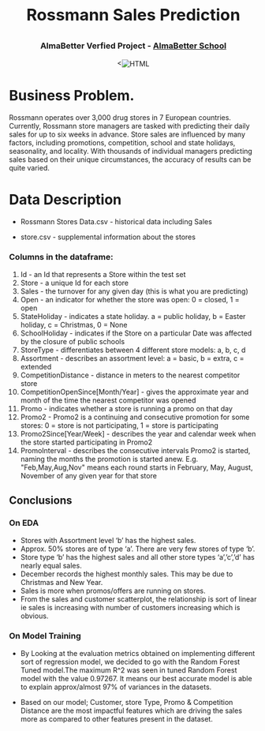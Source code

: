 # **<h3 align="center">Rossmann Sales Prediction </h1>**
<h3 align="center"> AlmaBetter Verfied Project - <a href="https://www.almabetter.com/"> AlmaBetter School </a> </h5>
<p align="center"><<img src="https://media-cdn.tripadvisor.com/media/photo-s/16/e1/ec/f7/rossmann.jpg" align="center" ALT="HTML" width="alt%"/></p>

# Business Problem.

Rossmann operates over 3,000 drug stores in 7 European countries. Currently, Rossmann store managers are tasked with predicting their daily sales for up to six weeks in advance. Store sales are influenced by many factors, including promotions, competition, school and state holidays, seasonality, and locality. With thousands of individual managers predicting sales based on their unique circumstances, the accuracy of results can be quite varied.

# Data Description

* Rossmann Stores Data.csv - historical data including Sales

* store.csv - supplemental information about the stores

### Columns in the dataframe:
1. Id - an Id that represents a Store within the test set
2. Store - a unique Id for each store
3. Sales - the turnover for any given day (this is what you are predicting)
4. Open - an indicator for whether the store was open: 0 = closed, 1 = open
5. StateHoliday - indicates a state holiday. a = public holiday, b = Easter holiday, c = Christmas, 0 = None
6. SchoolHoliday - indicates if the Store on a particular Date was affected by the closure of public schools
7. StoreType - differentiates between 4 different store models: a, b, c, d
8. Assortment - describes an assortment level: a = basic, b = extra, c = extended
9. CompetitionDistance - distance in meters to the nearest competitor store
10. CompetitionOpenSince[Month/Year] - gives the approximate year and month of the time the nearest competitor was opened
11. Promo - indicates whether a store is running a promo on that day
12. Promo2 - Promo2 is a continuing and consecutive promotion for some stores: 0 = store is not participating, 1 = store is participating
13. Promo2Since[Year/Week] - describes the year and calendar week when the store started participating in Promo2
14. PromoInterval - describes the consecutive intervals Promo2 is started, naming the months the promotion is started anew. E.g. "Feb,May,Aug,Nov" means each round starts in February, May, August, November of any given year for that store

## Conclusions

### On EDA
- Stores with Assortment level ‘b’ has the highest sales.
- Approx. 50% stores are of type ‘a’. There are very few stores 
of type ‘b’.
- Store type ‘b’ has the highest sales and all other store 
types ‘a’,’c’,’d’ has nearly equal sales.
- December records the highest monthly sales. This may be 
due to Christmas and New Year.
- Sales is more when promos/offers are running on stores.
- From the sales and customer scatterplot, the relationship 
is sort of linear ie sales is increasing with number of 
customers increasing which is obvious.

### On Model Training
- By Looking at the evaluation metrics obtained on
implementing different sort of regression model, we decided to
go with the Random Forest Tuned model.The maximum R^2 was
seen in tuned Random Forest model with the value 0.97267. It
means our best accurate model is able to explain approx/almost
97% of variances in the datasets.

- Based on our model; Customer, store Type, Promo &
Competition Distance are the most impactful features which are
driving the sales more as compared to other features present in
the dataset.



